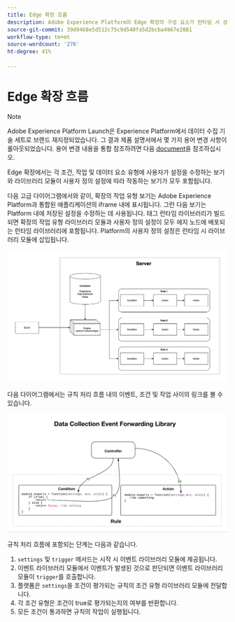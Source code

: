 ```yaml
---
title: Edge 확장 흐름
description: Adobe Experience Platform의 Edge 확장의 구성 요소가 런타임 시 상호 작용하는 방법을 알아봅니다.
source-git-commit: 39d9468e5d512c75c9d540fa5d2bcba4967e2881
workflow-type: tm+mt
source-wordcount: '276'
ht-degree: 41%

---
```


# Edge 확장 흐름

>[!NOTE]
>
>Adobe Experience Platform Launch은 Experience Platform에서 데이터 수집 기술 세트로 브랜드 재지정되었습니다. 그 결과 제품 설명서에서 몇 가지 용어 변경 사항이 롤아웃되었습니다. 용어 변경 내용을 통합 참조하려면 다음 [document](../../term-updates.md)을 참조하십시오.

Edge 확장에서는 각 조건, 작업 및 데이터 요소 유형에 사용자가 설정을 수정하는 보기와 라이브러리 모듈이 사용자 정의 설정에 따라 작동하는 보기가 모두 포함됩니다.

다음 고급 다이어그램에서와 같이, 확장의 작업 유형 보기는 Adobe Experience Platform과 통합된 애플리케이션의 iframe 내에 표시됩니다. 그런 다음 보기는 Platform 내에 저장된 설정을 수정하는 데 사용됩니다. 태그 런타임 라이브러리가 빌드되면 확장의 작업 유형 라이브러리 모듈과 사용자 정의 설정이 모두 에지 노드에 배포되는 런타임 라이브러리에 포함됩니다. Platform의 사용자 정의 설정은 런타임 시 라이브러리 모듈에 삽입됩니다.

![확장 흐름 다이어그램](../images/flow/edge/event-processing-flow.png)

다음 다이어그램에서는 규칙 처리 흐름 내의 이벤트, 조건 및 작업 사이의 링크를 볼 수 있습니다.

![규칙 처리 흐름 다이어그램](../images/flow/edge/rule-processing-flow.png)

규칙 처리 흐름에 포함되는 단계는 다음과 같습니다.

1. `settings` 및 `trigger` 메서드는 시작 시 이벤트 라이브러리 모듈에 제공됩니다.
1. 이벤트 라이브러리 모듈에서 이벤트가 발생된 것으로 판단되면 이벤트 라이브러리 모듈이 `trigger`를 호출합니다.
1. 플랫폼은 `settings`을 조건이 평가되는 규칙의 조건 유형 라이브러리 모듈에 전달합니다.
1. 각 조건 유형은 조건이 true로 평가되는지의 여부를 반환합니다.
1. 모든 조건이 통과하면 규칙의 작업이 실행됩니다.

